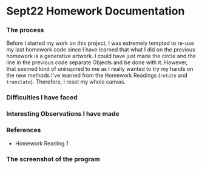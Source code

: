 # Sept22 Homework Documentation

### The process

Before I started my work on this project, I was extremely tempted to re-use my last homework code since I have learned that what I did on the previous homework is a generative artwork. I could have just made the circle and the line in the previous code separate Objects and be done with it. However, that seemed kind of uninspired to me as I really wanted to try my hands on the new methods I've learned from the Homework Readings (`rotate` and `translate`). Therefore, I reset my whole canvas.

### Difficulties I have faced


### Interesting Observations I have made


### References
- Homework Reading 1 [](https://www.youtube.com/watch?v=o9sgjuh-CBM).

### The screenshot of the program 

